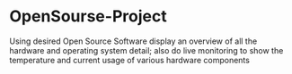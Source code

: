 # OpenSourse-Project
Using desired Open Source Software display an overview of all the hardware and operating  system detail; also do live monitoring to show the temperature and current usage of various  hardware components

